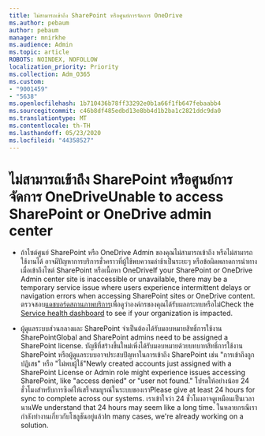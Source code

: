 ```yaml
---
title: ไม่สามารถเข้าถึง SharePoint หรือศูนย์การจัดการ OneDrive
ms.author: pebaum
author: pebaum
manager: mnirkhe
ms.audience: Admin
ms.topic: article
ROBOTS: NOINDEX, NOFOLLOW
localization_priority: Priority
ms.collection: Adm_O365
ms.custom:
- "9001459"
- "5638"
ms.openlocfilehash: 1b710436b78ff33292e0b1a66f1fb647febaabb4
ms.sourcegitcommit: c46b8df485edbd13e8bb4d1b2ba1c2821ddc9da0
ms.translationtype: MT
ms.contentlocale: th-TH
ms.lasthandoff: 05/23/2020
ms.locfileid: "44358527"
---
```

# <a name="unable-to-access-sharepoint-or-onedrive-admin-center"></a><span data-ttu-id="8142f-102">ไม่สามารถเข้าถึง SharePoint หรือศูนย์การจัดการ OneDrive</span><span class="sxs-lookup"><span data-stu-id="8142f-102">Unable to access SharePoint or OneDrive admin center</span></span>

- <span data-ttu-id="8142f-103">ถ้าไซต์ศูนย์ SharePoint หรือ OneDrive Admin ของคุณไม่สามารถเข้าถึง หรือไม่สามารถใช้งานได้ อาจมีปัญหาการบริการชั่วคราวที่ผู้ใช้พบความล่าช้าเป็นระยะๆ หรือข้อผิดพลาดการนําทางเมื่อเข้าถึงไซต์ SharePoint หรือเนื้อหา OneDrive</span><span class="sxs-lookup"><span data-stu-id="8142f-103">If your SharePoint or OneDrive Admin center site is inaccessible or unavailable, there may be a temporary service issue where users experience intermittent delays or navigation errors when accessing SharePoint sites or OneDrive content.</span></span> <span data-ttu-id="8142f-104">ตรวจสอบ[แดชบอร์ดสถานภาพบริการ](https://admin.microsoft.com/AdminPortal/Home#/servicehealth)เพื่อดูว่าองค์กรของคุณได้รับผลกระทบหรือไม่</span><span class="sxs-lookup"><span data-stu-id="8142f-104">Check the [Service health dashboard](https://admin.microsoft.com/AdminPortal/Home#/servicehealth) to see if your organization is impacted.</span></span>

- <span data-ttu-id="8142f-105">ผู้ดูแลระบบส่วนกลางและ SharePoint จําเป็นต้องได้รับมอบหมายสิทธิ์การใช้งาน SharePoint</span><span class="sxs-lookup"><span data-stu-id="8142f-105">Global and SharePoint admins need to be assigned a SharePoint license.</span></span> <span data-ttu-id="8142f-106">บัญชีที่สร้างขึ้นใหม่เพิ่งได้รับมอบหมายด้วยบทบาทสิทธิ์การใช้งาน SharePoint หรือผู้ดูแลระบบอาจประสบปัญหาในการเข้าถึง SharePoint เช่น "การเข้าถึงถูกปฏิเสธ" หรือ "ไม่พบผู้ใช้"</span><span class="sxs-lookup"><span data-stu-id="8142f-106">Newly created accounts just assigned with a SharePoint License or Admin role might experience issues accessing SharePoint, like "access denied" or "user not found."</span></span> <span data-ttu-id="8142f-107">โปรดให้อย่างน้อย 24 ชั่วโมงสําหรับการซิงค์ให้เสร็จสมบูรณ์ในระบบของเรา</span><span class="sxs-lookup"><span data-stu-id="8142f-107">Please give at least 24 hours for sync to complete across our systems.</span></span> <span data-ttu-id="8142f-108">เราเข้าใจว่า 24 ชั่วโมงอาจดูเหมือนเป็นเวลานาน</span><span class="sxs-lookup"><span data-stu-id="8142f-108">We understand that 24 hours may seem like a long time.</span></span> <span data-ttu-id="8142f-109">ในหลายกรณีเรากําลังทํางานเกี่ยวกับโซลูชันอยู่แล้ว</span><span class="sxs-lookup"><span data-stu-id="8142f-109">In many cases, we're already working on a solution.</span></span>
